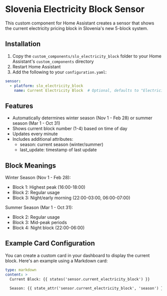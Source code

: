 # Slovenia Electricity Block Sensor

This custom component for Home Assistant creates a sensor that shows the current electricity pricing block in Slovenia's new 5-block system.

## Installation

1. Copy the `custom_components/slo_electricity_block` folder to your Home Assistant's `custom_components` directory
2. Restart Home Assistant
3. Add the following to your `configuration.yaml`:

```yaml
sensor:
  - platform: slo_electricity_block
    name: Current Electricity Block  # Optional, defaults to "Electricity Block"
```

## Features

- Automatically determines winter season (Nov 1 - Feb 28) or summer season (Mar 1 - Oct 31)
- Shows current block number (1-4) based on time of day
- Updates every minute
- Includes additional attributes:
  - season: current season (winter/summer)
  - last_update: timestamp of last update

## Block Meanings

Winter Season (Nov 1 - Feb 28):
- Block 1: Highest peak (16:00-18:00)
- Block 2: Regular usage
- Block 3: Night/early morning (22:00-03:00, 06:00-07:00)

Summer Season (Mar 1 - Oct 31):
- Block 2: Regular usage
- Block 3: Mid-peak periods
- Block 4: Night block (22:00-06:00)

## Example Card Configuration

You can create a custom card in your dashboard to display the current block. Here's an example using a Markdown card:

```yaml
type: markdown
content: >
  Current Block: {{ states('sensor.current_electricity_block') }}
  
  Season: {{ state_attr('sensor.current_electricity_block', 'season') }}
